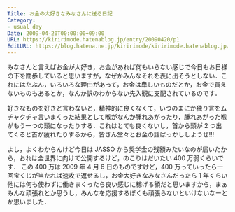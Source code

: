 ```yaml
---
Title: お金の大好きなみなさんに送る日記
Category:
- usual day
Date: 2009-04-20T00:00:00+09:00
URL: https://kiririmode.hatenablog.jp/entry/20090420/p1
EditURL: https://blog.hatena.ne.jp/kiririmode/kiririmode.hatenablog.jp/atom/entry/8454420450078213206
---
```



みなさんと言えばお金が大好き，お金があれば何もいらない感じで今日もお日様の下を闊歩していると思いますが，なぜかみんなそれを表に出そうとしない．これにはたぶん，いろいろな理由があって，お金は卑しいものだとか，お金で買えないものもあるとか，なんか訳のわからない先入観に支配されているのです．

好きなものを好きと言わないと，精神的に良くなくて，いつのまにか独り言をムチャクチャ言いまくった結果として喉がなんか腫れあがったり，腫れあがった喉がもう一つの頭になったりする．これはとても良くないし，首から頭が 2 つ出てくると首が疲れたりするから，皆さん堂々とお金の話ばっかししようぜ!!!


よし，よくわからんけど今日は JASSO から奨学金の残額みたいなのが届いたから，おれは全世界に向けて公開するけど，のこりはだいたい 400 万弱くらいです． この 400 万は 2009 年 4 月 6 日のものですけど，400 万っていったら一回宝くじが当たれば速攻で返せるし，お金大好きなみなさんだったら 1 年くらい他には何も使わずに働きまくったら良い感じに稼げる額だと思いますから，まぁみんな頑張れとか思うし，みんなを応援するぼくも頑張らないといけないなーとか思いました．
